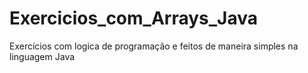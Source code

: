 # Exercicios_com_Arrays_Java
Exercícios com logica de programação e feitos de maneira simples na linguagem Java 
